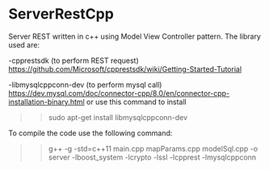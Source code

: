 # ServerRestCpp
Server REST written in c++ using Model View Controller pattern. 
The library used are:

-cpprestsdk (to perform REST request)
https://github.com/Microsoft/cpprestsdk/wiki/Getting-Started-Tutorial

-libmysqlcppconn-dev (to perform mysql call)
https://dev.mysql.com/doc/connector-cpp/8.0/en/connector-cpp-installation-binary.html 
or use this command to install 
>>sudo apt-get install libmysqlcppconn-dev

To compile the code use the following command:
>>g++ -g -std=c++11 main.cpp mapParams.cpp modelSql.cpp  -o server -lboost_system -lcrypto -lssl -lcpprest -lmysqlcppconn
